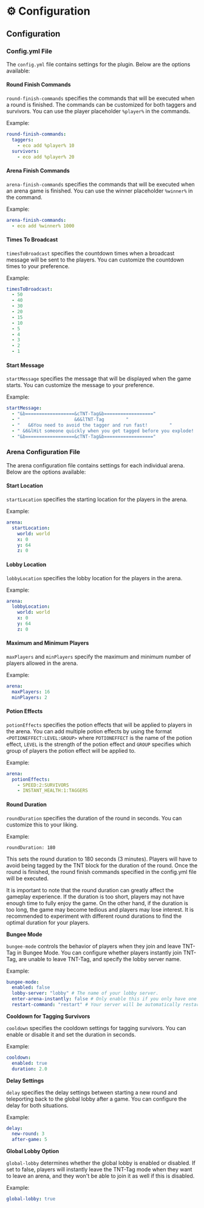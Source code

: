# ⚙ Configuration

## Configuration

### Config.yml File

The `config.yml` file contains settings for the plugin. Below are the options available:

#### Round Finish Commands

`round-finish-commands` specifies the commands that will be executed when a round is finished. The commands can be customized for both taggers and survivors. You can use the player placeholder `%player%` in the commands.

Example:

```yaml
round-finish-commands:
  taggers:
    - eco add %player% 10
  survivors:
    - eco add %player% 20
```

#### Arena Finish Commands

`arena-finish-commands` specifies the commands that will be executed when an arena game is finished. You can use the winner placeholder `%winner%` in the command.

Example:

```yaml
arena-finish-commands:
  - eco add %winner% 1000
```

#### Times To Broadcast

`timesToBroadcast` specifies the countdown times when a broadcast message will be sent to the players. You can customize the countdown times to your preference.

Example:

```yaml
timesToBroadcast:
  - 50
  - 40
  - 30
  - 20
  - 15
  - 10
  - 5
  - 4
  - 3
  - 2
  - 1
```

#### Start Message

`startMessage` specifies the message that will be displayed when the game starts. You can customize the message to your preference.

Example:

```yaml
startMessage:
  - "&b==================&cTNT-Tag&b=================="
  - "                    &6&lTNT-Tag        "
  - "   &6You need to avoid the tagger and run fast!        "
  - " &6&lHit someone quickly when you get tagged before you explode!        "
  - "&b==================&cTNT-Tag&b=================="
```

### Arena Configuration File

The arena configuration file contains settings for each individual arena. Below are the options available:

#### Start Location

`startLocation` specifies the starting location for the players in the arena.

Example:

```yaml
arena:
  startLocation:
    world: world
    x: 0
    y: 64
    z: 0
```

#### Lobby Location

`lobbyLocation` specifies the lobby location for the players in the arena.

Example:

```yaml
arena:
  lobbyLocation:
    world: world
    x: 0
    y: 64
    z: 0
```

#### Maximum and Minimum Players

`maxPlayers` and `minPlayers` specify the maximum and minimum number of players allowed in the arena.

Example:

```yaml
arena:
  maxPlayers: 16
  minPlayers: 2
```

#### Potion Effects

`potionEffects` specifies the potion effects that will be applied to players in the arena. You can add multiple potion effects by using the format `<POTIONEFFECT:LEVEL:GROUP>` where `POTIONEFFECT` is the name of the potion effect, `LEVEL` is the strength of the potion effect and `GROUP` specifies which group of players the potion effect will be applied to.

Example:

```yaml
arena:
  potionEffects:
    - SPEED:2:SURVIVORS
    - INSTANT_HEALTH:1:TAGGERS
```

#### Round Duration

`roundDuration` specifies the duration of the round in seconds. You can customize this to your liking.

Example:

`roundDuration: 180`

This sets the round duration to 180 seconds (3 minutes). Players will have to avoid being tagged by the TNT block for the duration of the round. Once the round is finished, the round finish commands specified in the config.yml file will be executed.

It is important to note that the round duration can greatly affect the gameplay experience. If the duration is too short, players may not have enough time to fully enjoy the game. On the other hand, if the duration is too long, the game may become tedious and players may lose interest. It is recommended to experiment with different round durations to find the optimal duration for your players.

**Bungee Mode**

`bungee-mode` controls the behavior of players when they join and leave TNT-Tag in Bungee Mode. You can configure whether players instantly join TNT-Tag, are unable to leave TNT-Tag, and specify the lobby server name.

Example:

```yaml
bungee-mode:
  enabled: false
  lobby-server: "lobby" # The name of your lobby server.
  enter-arena-instantly: false # Only enable this if you only have one arena, it will let players enter that arena directly.
  restart-command: "restart" # Your server will be automatically restarted after an arena ends if "enter-arena-instantly" is set to true.
```

**Cooldown for Tagging Survivors**

`cooldown` specifies the cooldown settings for tagging survivors. You can enable or disable it and set the duration in seconds.

Example:

```yaml
cooldown:
  enabled: true
  duration: 2.0
```

**Delay Settings**

`delay` specifies the delay settings between starting a new round and teleporting back to the global lobby after a game. You can configure the delay for both situations.

Example:

```yaml
delay:
  new-round: 3
  after-game: 5
```

**Global Lobby Option**

`global-lobby` determines whether the global lobby is enabled or disabled. If set to false, players will instantly leave the TNT-Tag mode when they want to leave an arena, and they won't be able to join it as well if this is disabled.

Example:

```yaml
global-lobby: true
```
